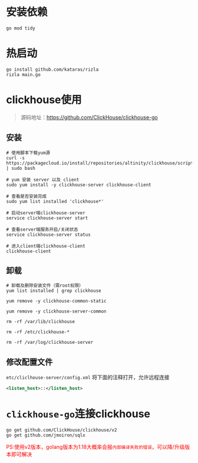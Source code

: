 # 安装依赖

```shell
go mod tidy
```

# 热启动

```shell
go install github.com/kataras/rizla
rizla main.go
```

# clickhouse使用
> 源码地址：https://github.com/ClickHouse/clickhouse-go
## 安装
```shell
# 使用脚本下载yum源
curl -s https://packagecloud.io/install/repositories/altinity/clickhouse/script.rpm.sh | sudo bash
 
# yum 安装 server 以及 client
sudo yum install -y clickhouse-server clickhouse-client
 
# 查看是否安装完成
sudo yum list installed 'clickhouse*'
 
# 启动server端clickhouse-server
service clickhouse-server start
 
# 查看server端服务开启/关闭状态 
service clickhouse-server status
 
# 进入client端clickhouse-client
clickhouse-client
```

## 卸载

```shell
# 卸载及删除安装文件（需root权限）
yum list installed | grep clickhouse
 
yum remove -y clickhouse-common-static
 
yum remove -y clickhouse-server-common
 
rm -rf /var/lib/clickhouse
 
rm -rf /etc/clickhouse-*
 
rm -rf /var/log/clickhouse-server
```

## 修改配置文件
`etc/cliclhouse-server/config.xml`
将下面的注释打开，允许远程连接
```xml
<listen_host>::</listen_host>
```


# `clickhouse-go`连接clickhouse
```shell
go get github.com/ClickHouse/clickhouse/v2
go get github.com/jmoiron/sqlx
```
<font color="red">PS:使用v2版本，golang版本为1.18大概率会报`内部编译失败的错误`，可以降/升级版本即可解决</font>

